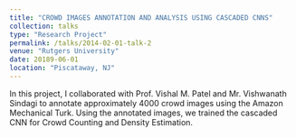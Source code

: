 ```yaml
---
title: "CROWD IMAGES ANNOTATION AND ANALYSIS USING CASCADED CNNS"
collection: talks
type: "Research Project"
permalink: /talks/2014-02-01-talk-2
venue: "Rutgers University"
date: 20189-06-01
location: "Piscataway, NJ"
---
```


In this project, I collaborated with Prof. Vishal M. Patel and Mr. Vishwanath Sindagi to annotate approximately 4000 crowd images using the Amazon Mechanical Turk. Using the annotated images, we trained the cascaded CNN for Crowd Counting and Density Estimation.

